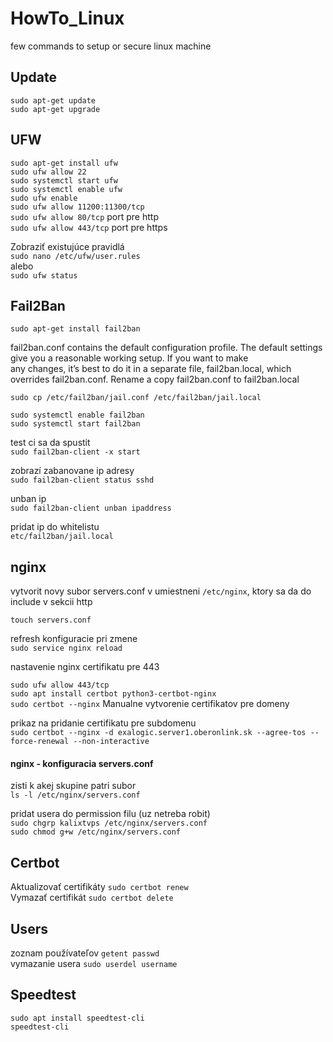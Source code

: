 # HowTo_Linux
few commands to setup or secure linux machine

## Update

`sudo apt-get update` </br>
`sudo apt-get upgrade` </br>

## UFW

`sudo apt-get install ufw` <br>
`sudo ufw allow 22` <br>
`sudo systemctl start ufw` <br>
`sudo systemctl enable ufw` <br>
`sudo ufw enable` <br>
`sudo ufw allow 11200:11300/tcp` <br>
`sudo ufw allow 80/tcp`  port pre http<br> 
`sudo ufw allow 443/tcp`  port pre https<br> 

Zobraziť existujúce pravidlá <br>
`sudo nano /etc/ufw/user.rules` <br>
alebo <br>
`sudo ufw status` <br>

## Fail2Ban

`sudo apt-get install fail2ban` </br>

fail2ban.conf contains the default configuration profile. The default settings give you a reasonable working setup. If you want to make </br>
any changes, it’s best to do it in a separate file, fail2ban.local, which overrides fail2ban.conf. Rename a copy fail2ban.conf to fail2ban.local </br>

`sudo cp /etc/fail2ban/jail.conf /etc/fail2ban/jail.local` </br>

`sudo systemctl enable fail2ban` </br>
`sudo systemctl start fail2ban` </br>

test ci sa da spustit </br>
`sudo fail2ban-client -x start` </br>

zobrazí zabanovane ip adresy </br>
`sudo fail2ban-client status sshd` </br>

unban ip </br>
`sudo fail2ban-client unban ipaddress` </br>

pridat ip do whitelistu </br>
`etc/fail2ban/jail.local` </br>

## nginx <br>

vytvorit novy subor servers.conf v umiestneni `/etc/nginx`, ktory sa da do include v sekcii http <br>

`touch servers.conf` <br>

refresh konfiguracie pri zmene <br>
`sudo service nginx reload` <br>

nastavenie nginx certifikatu pre 443 <br>

`sudo ufw allow 443/tcp` <br>
`sudo apt install certbot python3-certbot-nginx`  <br>
`sudo certbot --nginx` Manualne vytvorenie certifikatov pre domeny <br>

prikaz na pridanie certifikatu pre subdomenu <br>
`sudo certbot --nginx -d exalogic.server1.oberonlink.sk --agree-tos --force-renewal --non-interactive` <br>

#### nginx - konfiguracia servers.conf <br>

zisti k akej skupine patri subor <br>
`ls -l /etc/nginx/servers.conf` <br>

pridat usera do permission filu (uz netreba robit) <br>
`sudo chgrp kalixtvps /etc/nginx/servers.conf` <br>
`sudo chmod g+w /etc/nginx/servers.conf` <br>

## Certbot <br>
Aktualizovať certifikáty  `sudo certbot renew` <br>
Vymazať certifikát `sudo certbot delete` <br>

## Users <br>

zoznam používateľov  `getent passwd` <br>
vymazanie usera `sudo userdel username` <br>

## Speedtest <br>

`sudo apt install speedtest-cli` <br>
`speedtest-cli` <br>
